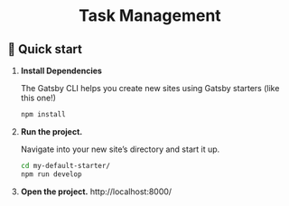 <h1 align="center">
  Task Management
</h1>

## 🚀 Quick start

1.  **Install Dependencies**

    The Gatsby CLI helps you create new sites using Gatsby starters (like this one!)

    ```sh
    npm install
    ```
3.  **Run the project.**

    Navigate into your new site’s directory and start it up.

    ```sh
    cd my-default-starter/
    npm run develop
    ```
4.  **Open the project.**
    http://localhost:8000/